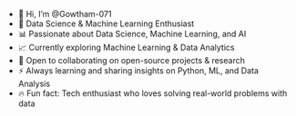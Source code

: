 - 👋 Hi, I’m @Gowtham-071  
- 🚀 Data Science & Machine Learning Enthusiast  
- 📊 Passionate about Data Science, Machine Learning, and AI  
- 📈 Currently exploring Machine Learning & Data Analytics  
- 🤝 Open to collaborating on open-source projects & research  
- ⚡ Always learning and sharing insights on Python, ML, and Data Analysis  
- 🔥 Fun fact: Tech enthusiast who loves solving real-world problems with data  
